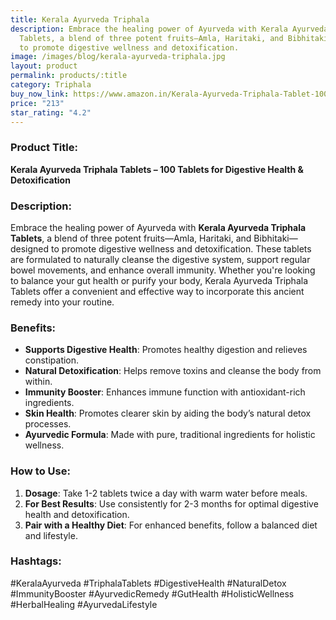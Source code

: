 ```yaml
---
title: Kerala Ayurveda Triphala
description: Embrace the healing power of Ayurveda with Kerala Ayurveda Triphala
  Tablets, a blend of three potent fruits—Amla, Haritaki, and Bibhitaki—designed
  to promote digestive wellness and detoxification.
image: /images/blog/kerala-ayurveda-triphala.jpg
layout: product
permalink: products/:title
category: Triphala
buy_now_link: https://www.amazon.in/Kerala-Ayurveda-Triphala-Tablet-100/dp/B07PBJNS5X/ref=sr_1_4_sspa?crid=3AE0V1J1E19HZ&tag=m0150-21
price: "213"
star_rating: "4.2"
---
```

### Product Title:
**Kerala Ayurveda Triphala Tablets – 100 Tablets for Digestive Health & Detoxification**

### Description:
Embrace the healing power of Ayurveda with **Kerala Ayurveda Triphala Tablets**, a blend of three potent fruits—Amla, Haritaki, and Bibhitaki—designed to promote digestive wellness and detoxification. These tablets are formulated to naturally cleanse the digestive system, support regular bowel movements, and enhance overall immunity. Whether you're looking to balance your gut health or purify your body, Kerala Ayurveda Triphala Tablets offer a convenient and effective way to incorporate this ancient remedy into your routine.

### Benefits:
- **Supports Digestive Health**: Promotes healthy digestion and relieves constipation.
- **Natural Detoxification**: Helps remove toxins and cleanse the body from within.
- **Immunity Booster**: Enhances immune function with antioxidant-rich ingredients.
- **Skin Health**: Promotes clearer skin by aiding the body’s natural detox processes.
- **Ayurvedic Formula**: Made with pure, traditional ingredients for holistic wellness.

### How to Use:
1. **Dosage**: Take 1-2 tablets twice a day with warm water before meals.
2. **For Best Results**: Use consistently for 2-3 months for optimal digestive health and detoxification.
3. **Pair with a Healthy Diet**: For enhanced benefits, follow a balanced diet and lifestyle.

### Hashtags:
#KeralaAyurveda #TriphalaTablets #DigestiveHealth #NaturalDetox #ImmunityBooster #AyurvedicRemedy #GutHealth #HolisticWellness #HerbalHealing #AyurvedaLifestyle
